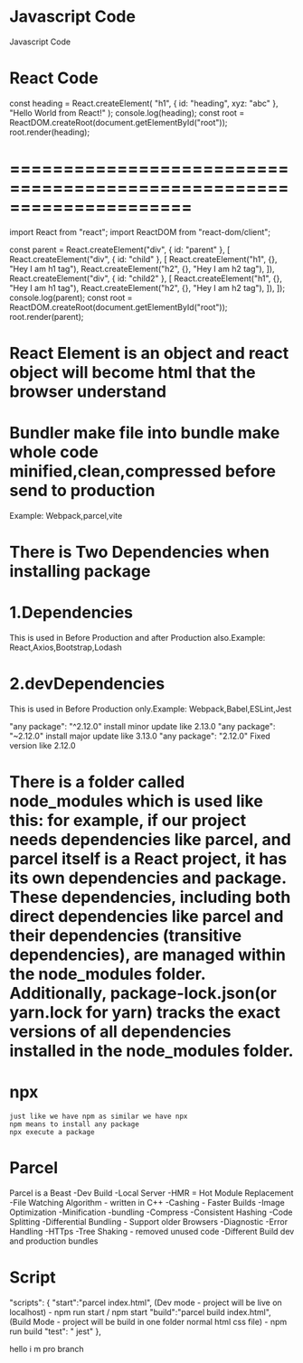 # Javascript Code

Javascript Code

<script>
  const heading = document.createElement("h1");
  heading.innerHTML = "Hello World! from Javascript";
  const root = document.getElementById("root");
  root.appendChild(heading);
</script>

# React Code

const heading = React.createElement(
"h1",
{ id: "heading", xyz: "abc" },
"Hello World from React!"
);
console.log(heading);
const root = ReactDOM.createRoot(document.getElementById("root"));
root.render(heading);

# =====================================================================

import React from "react";
import ReactDOM from "react-dom/client";

const parent = React.createElement("div", { id: "parent" }, [
React.createElement("div", { id: "child" }, [
React.createElement("h1", {}, "Hey I am h1 tag"),
React.createElement("h2", {}, "Hey I am h2 tag"),
]),
React.createElement("div", { id: "child2" }, [
React.createElement("h1", {}, "Hey I am h1 tag"),
React.createElement("h2", {}, "Hey I am h2 tag"),
]),
]);
console.log(parent);
const root = ReactDOM.createRoot(document.getElementById("root"));
root.render(parent);

# React Element is an object and react object will become html that the browser understand

# Bundler make file into bundle make whole code minified,clean,compressed before send to production

Example: Webpack,parcel,vite

# There is Two Dependencies when installing package

# 1.Dependencies

This is used in Before Production and after Production also.Example: React,Axios,Bootstrap,Lodash

# 2.devDependencies

This is used in Before Production only.Example: Webpack,Babel,ESLint,Jest

"any package": "^2.12.0" install minor update like 2.13.0
"any package": "~2.12.0" install major update like 3.13.0
"any package": "2.12.0" Fixed version like 2.12.0

# There is a folder called node_modules which is used like this: for example, if our project needs dependencies like parcel, and parcel itself is a React project, it has its own dependencies and package. These dependencies, including both direct dependencies like parcel and their dependencies (transitive dependencies), are managed within the node_modules folder. Additionally, package-lock.json(or yarn.lock for yarn) tracks the exact versions of all dependencies installed in the node_modules folder.

# npx

    just like we have npm as similar we have npx
    npm means to install any package
    npx execute a package

# Parcel

Parcel is a Beast
-Dev Build
-Local Server
-HMR = Hot Module Replacement
-File Watching Algorithm - written in C++
-Cashing - Faster Builds
-Image Optimization
-Minification
-bundling
-Compress
-Consistent Hashing
-Code Splitting
-Differential Bundling - Support older Browsers
-Diagnostic
-Error Handling
-HTTps
-Tree Shaking - removed unused code
-Different Build dev and production bundles

# Script

"scripts": {
"start":"parcel index.html", (Dev mode - project will be live on localhost) - npm run start / npm start
"build":"parcel build index.html", (Build Mode - project will be build in one folder normal html css file) - npm run build
"test": " jest"
},

hello i m pro branch
